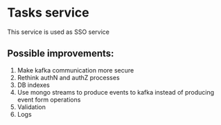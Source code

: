 # Tasks service

This service is used as SSO service

## Possible improvements:

1. Make kafka communication more secure
2. Rethink authN and authZ processes
3. DB indexes
4. Use mongo streams to produce events to kafka instead of producing event form operations
5. Validation
6. Logs